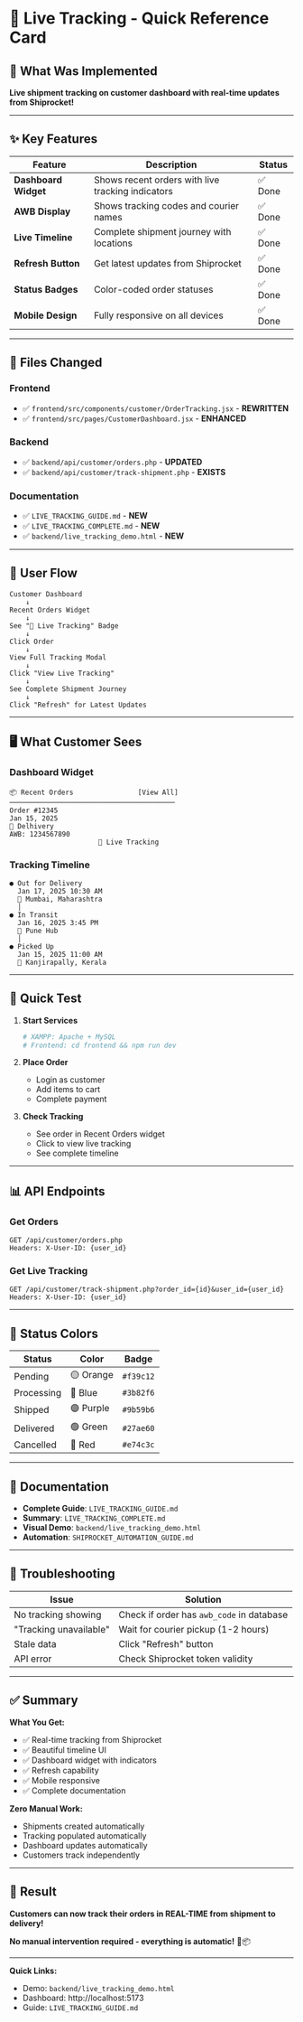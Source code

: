 # 🚚 Live Tracking - Quick Reference Card

## 📍 What Was Implemented

**Live shipment tracking on customer dashboard with real-time updates from Shiprocket!**

---

## ✨ Key Features

| Feature | Description | Status |
|---------|-------------|--------|
| **Dashboard Widget** | Shows recent orders with live tracking indicators | ✅ Done |
| **AWB Display** | Shows tracking codes and courier names | ✅ Done |
| **Live Timeline** | Complete shipment journey with locations | ✅ Done |
| **Refresh Button** | Get latest updates from Shiprocket | ✅ Done |
| **Status Badges** | Color-coded order statuses | ✅ Done |
| **Mobile Design** | Fully responsive on all devices | ✅ Done |

---

## 📁 Files Changed

### Frontend
- ✅ `frontend/src/components/customer/OrderTracking.jsx` - **REWRITTEN**
- ✅ `frontend/src/pages/CustomerDashboard.jsx` - **ENHANCED**

### Backend
- ✅ `backend/api/customer/orders.php` - **UPDATED**
- ✅ `backend/api/customer/track-shipment.php` - **EXISTS**

### Documentation
- ✅ `LIVE_TRACKING_GUIDE.md` - **NEW**
- ✅ `LIVE_TRACKING_COMPLETE.md` - **NEW**
- ✅ `backend/live_tracking_demo.html` - **NEW**

---

## 🎯 User Flow

```
Customer Dashboard
    ↓
Recent Orders Widget
    ↓
See "🔴 Live Tracking" Badge
    ↓
Click Order
    ↓
View Full Tracking Modal
    ↓
Click "View Live Tracking"
    ↓
See Complete Shipment Journey
    ↓
Click "Refresh" for Latest Updates
```

---

## 🖥️ What Customer Sees

### Dashboard Widget
```
📦 Recent Orders                [View All]
─────────────────────────────────────────
Order #12345
Jan 15, 2025
🚚 Delhivery
AWB: 1234567890
                      🔴 Live Tracking
```

### Tracking Timeline
```
● Out for Delivery
  Jan 17, 2025 10:30 AM
  📍 Mumbai, Maharashtra
  │
● In Transit
  Jan 16, 2025 3:45 PM
  📍 Pune Hub
  │
● Picked Up
  Jan 15, 2025 11:00 AM
  📍 Kanjirapally, Kerala
```

---

## 🚀 Quick Test

1. **Start Services**
   ```bash
   # XAMPP: Apache + MySQL
   # Frontend: cd frontend && npm run dev
   ```

2. **Place Order**
   - Login as customer
   - Add items to cart
   - Complete payment

3. **Check Tracking**
   - See order in Recent Orders widget
   - Click to view live tracking
   - See complete timeline

---

## 📊 API Endpoints

### Get Orders
```
GET /api/customer/orders.php
Headers: X-User-ID: {user_id}
```

### Get Live Tracking
```
GET /api/customer/track-shipment.php?order_id={id}&user_id={user_id}
Headers: X-User-ID: {user_id}
```

---

## 🎨 Status Colors

| Status | Color | Badge |
|--------|-------|-------|
| Pending | 🟡 Orange | `#f39c12` |
| Processing | 🔵 Blue | `#3b82f6` |
| Shipped | 🟣 Purple | `#9b59b6` |
| Delivered | 🟢 Green | `#27ae60` |
| Cancelled | 🔴 Red | `#e74c3c` |

---

## 📖 Documentation

- **Complete Guide**: `LIVE_TRACKING_GUIDE.md`
- **Summary**: `LIVE_TRACKING_COMPLETE.md`
- **Visual Demo**: `backend/live_tracking_demo.html`
- **Automation**: `SHIPROCKET_AUTOMATION_GUIDE.md`

---

## 🔧 Troubleshooting

| Issue | Solution |
|-------|----------|
| No tracking showing | Check if order has `awb_code` in database |
| "Tracking unavailable" | Wait for courier pickup (1-2 hours) |
| Stale data | Click "Refresh" button |
| API error | Check Shiprocket token validity |

---

## ✅ Summary

**What You Get:**
- ✅ Real-time tracking from Shiprocket
- ✅ Beautiful timeline UI
- ✅ Dashboard widget with indicators
- ✅ Refresh capability
- ✅ Mobile responsive
- ✅ Complete documentation

**Zero Manual Work:**
- Shipments created automatically
- Tracking populated automatically
- Dashboard updates automatically
- Customers track independently

---

## 🎉 Result

**Customers can now track their orders in REAL-TIME from shipment to delivery!**

**No manual intervention required - everything is automatic!** 🚀📦

---

**Quick Links:**
- Demo: `backend/live_tracking_demo.html`
- Dashboard: http://localhost:5173
- Guide: `LIVE_TRACKING_GUIDE.md`